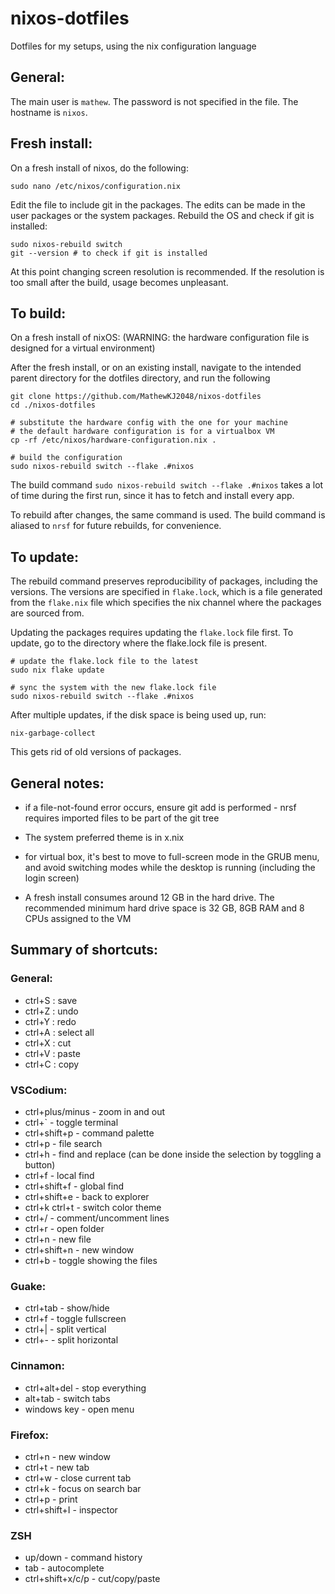 # nixos-dotfiles
Dotfiles for my setups, using the nix configuration language

## General:

The main user is `mathew`. The password is not specified in the file. The hostname is `nixos`.

## Fresh install:

On a fresh install of nixos, do the following:

```
sudo nano /etc/nixos/configuration.nix
```

Edit the file to include git in the packages. The edits can be made in the user packages or the system packages. Rebuild the OS and check if git is installed:

```
sudo nixos-rebuild switch
git --version # to check if git is installed
```

At this point changing screen resolution is recommended. If the resolution is too small after the build, usage becomes unpleasant.

## To build:

On a fresh install of nixOS: (WARNING: the hardware configuration file is designed for a virtual environment)

After the fresh install, or on an existing install, navigate to the intended parent directory for the dotfiles directory, and run the following

```
git clone https://github.com/MathewKJ2048/nixos-dotfiles
cd ./nixos-dotfiles

# substitute the hardware config with the one for your machine 
# the default hardware configuration is for a virtualbox VM
cp -rf /etc/nixos/hardware-configuration.nix .    

# build the configuration
sudo nixos-rebuild switch --flake .#nixos
```

The build command `sudo nixos-rebuild switch --flake .#nixos` takes a lot of time during the first run, since it has to fetch and install every app. 

To rebuild after changes, the same command is used. The build command is aliased to `nrsf` for future rebuilds, for convenience.

## To update:

The rebuild command preserves reproducibility of packages, including the versions. The versions are specified in `flake.lock`, which is a file generated from the `flake.nix` file which specifies the nix channel where the packages are sourced from.

Updating the packages requires updating the `flake.lock` file first. To update, go to the directory where the flake.lock file is present. 

```
# update the flake.lock file to the latest
sudo nix flake update   

# sync the system with the new flake.lock file
sudo nixos-rebuild switch --flake .#nixos       
```

After multiple updates, if the disk space is being used up, run:

```
nix-garbage-collect
```

This gets rid of old versions of packages.


## General notes:

- if a file-not-found error occurs, ensure git add is performed - nrsf requires imported files to be part of the git tree

- The system preferred theme is in x.nix

- for virtual box, it's best to move to full-screen mode in the GRUB menu, and avoid switching modes while the desktop is running (including the login screen)

- A fresh install consumes around 12 GB in the hard drive. The recommended minimum hard drive space is 32 GB, 8GB RAM and 8 CPUs assigned to the VM

## Summary of shortcuts:

### General:

- ctrl+S : save
- ctrl+Z : undo
- ctrl+Y : redo
- ctrl+A : select all
- ctrl+X : cut
- ctrl+V : paste
- ctrl+C : copy

### VSCodium:

- ctrl+plus/minus - zoom in and out
- ctrl+` - toggle terminal
- ctrl+shift+p - command palette
- ctrl+p - file search
- ctrl+h - find and replace (can be done inside the selection by toggling a button)
- ctrl+f - local find
- ctrl+shift+f - global find
- ctrl+shift+e - back to explorer
- ctrl+k ctrl+t - switch color theme
- ctrl+/ - comment/uncomment lines
- ctrl+r - open folder
- ctrl+n - new file
- ctrl+shift+n - new window
- ctrl+b - toggle showing the files

### Guake:

- ctrl+tab - show/hide
- ctrl+f - toggle fullscreen
- ctrl+| - split vertical
- ctrl+- - split horizontal

### Cinnamon:

- ctrl+alt+del - stop everything
- alt+tab - switch tabs
- windows key - open menu

### Firefox:

- ctrl+n - new window
- ctrl+t - new tab
- ctrl+w - close current tab
- ctrl+k - focus on search bar
- ctrl+p - print
- ctrl+shift+I - inspector

### ZSH

- up/down - command history
- tab - autocomplete
- ctrl+shift+x/c/p - cut/copy/paste

